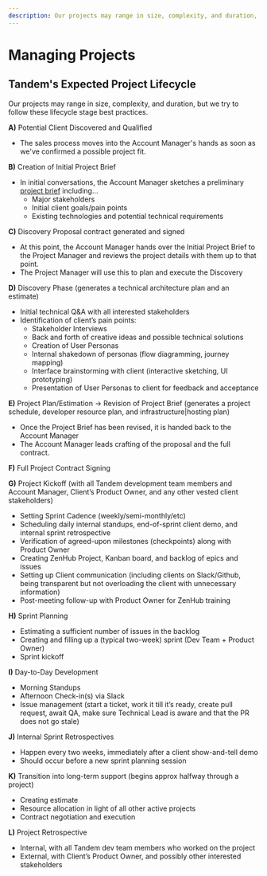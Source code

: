 ```yaml
---
description: Our projects may range in size, complexity, and duration, but we try to follow these lifecycle stage best practices.
---
```

Managing Projects
=================

Tandem's Expected Project Lifecycle
-----------------------------------

Our projects may range in size, complexity, and duration, but we try to follow these lifecycle stage best practices.

**A)** Potential Client Discovered and Qualified

* The sales process moves into the Account Manager's hands as soon as we've confirmed a possible project fit.

**B)** Creation of Initial Project Brief

* In initial conversations, the Account Manager sketches a preliminary [project brief](templates/project-brief.md) including...
  * Major stakeholders
  * Initial client goals/pain points
  * Existing technologies and potential technical requirements

**C)** Discovery Proposal contract generated and signed

* At this point, the Account Manager hands over the Initial Project Brief to the Project Manager and reviews the project details with them up to that point.
* The Project Manager will use this to plan and execute the Discovery

**D)** Discovery Phase (generates a technical architecture plan and an estimate)

* Initial technical Q&A with all interested stakeholders
* Identification of client’s pain points:
  * Stakeholder Interviews
  * Back and forth of creative ideas and possible technical solutions
  * Creation of User Personas
  * Internal shakedown of personas (flow diagramming, journey mapping)
  * Interface brainstorming with client (interactive sketching, UI prototyping)
  * Presentation of User Personas to client for feedback and acceptance

**E)** Project Plan/Estimation → Revision of Project Brief  (generates a project schedule, developer resource plan, and infrastructure|hosting plan)

* Once the Project Brief has been revised, it is handed back to the Account Manager
* The Account Manager leads crafting of the proposal and the full contract.

**F)** Full Project Contract Signing

**G)** Project Kickoff (with all Tandem development team members and Account Manager, Client’s Product Owner, and any other vested client stakeholders)

* Setting Sprint Cadence (weekly/semi-monthly/etc)
* Scheduling daily internal standups, end-of-sprint client demo, and internal sprint retrospective
* Verification of agreed-upon milestones (checkpoints) along with Product Owner
* Creating ZenHub Project, Kanban board, and backlog of epics and issues
* Setting up Client communication (including clients on Slack/Github, being transparent but not overloading the client with unnecessary information)
* Post-meeting follow-up with Product Owner for ZenHub training

**H)** Sprint Planning

* Estimating a sufficient number of issues in the backlog
* Creating and filling up a (typical two-week) sprint (Dev Team + Product Owner)
* Sprint kickoff

**I)** Day-to-Day Development

* Morning Standups
* Afternoon Check-in(s) via Slack
* Issue management (start a ticket, work it till it’s ready, create pull request, await QA, make sure Technical Lead is aware and that the PR does not go stale)

**J)** Internal Sprint Retrospectives

* Happen every two weeks, immediately after a client show-and-tell demo
* Should occur before a new sprint planning session

**K)** Transition into long-term support (begins approx halfway through a project)

* Creating estimate
* Resource allocation in light of all other active projects
* Contract negotiation and execution

**L)** Project Retrospective

* Internal, with all Tandem dev team members who worked on the project
* External, with Client’s Product Owner, and possibly other interested stakeholders
